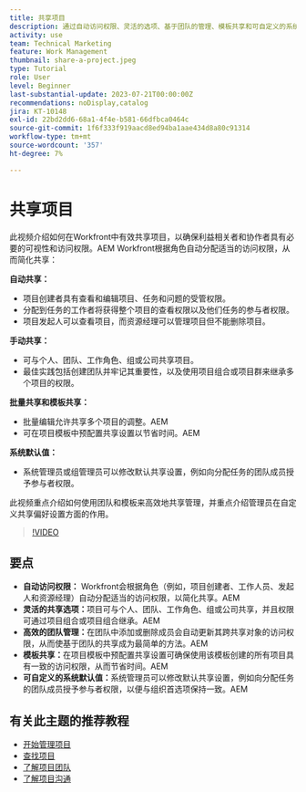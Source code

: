 ```yaml
---
title: 共享项目
description: 通过自动访问权限、灵活的选项、基于团队的管理、模板共享和可自定义的系统默认值来简化Workfront中的项目共享，进而简化协作。
activity: use
team: Technical Marketing
feature: Work Management
thumbnail: share-a-project.jpeg
type: Tutorial
role: User
level: Beginner
last-substantial-update: 2023-07-21T00:00:00Z
recommendations: noDisplay,catalog
jira: KT-10148
exl-id: 22bd2dd6-68a1-4f4e-b581-66dfbca0464c
source-git-commit: 1f6f333f919aacd8ed94ba1aae434d8a80c91314
workflow-type: tm+mt
source-wordcount: '357'
ht-degree: 7%

---
```


# 共享项目

此视频介绍如何在Workfront中有效共享项目，以确保利益相关者和协作者具有必要的可视性和访问权限。&#x200B;AEM Workfront根据角色自动分配适当的访问权限，从而简化共享：

**自动共享：**
* 项目创建者具有查看和编辑项目、任务和问题的受管权限。
* 分配到任务的工作者将获得整个项目的查看权限以及他们任务的参与者权限。
* 项目发起人可以查看项目，而资源经理可以管理项目但不能删除项目。

**手动共享：**
* 可与个人、团队、工作角色、组或公司共享项目。
* 最佳实践包括创建团队并牢记其重要性，以及使用项目组合或项目群来继承多个项目的权限。

**批量共享和模板共享：**
* 批量编辑允许共享多个项目的调整。&#x200B;AEM
* 可在项目模板中预配置共享设置以节省时间。&#x200B;AEM

**系统默认值：**
* 系统管理员或组管理员可以修改默认共享设置，例如向分配任务的团队成员授予参与者权限。

此视频重点介绍如何使用团队和模板来高效地共享管理，并重点介绍管理员在自定义共享偏好设置方面的作用。

>[!VIDEO](https://video.tv.adobe.com/v/3418904/?quality=12&learn=on&enablevpops)

## 要点

* **自动访问权限：** Workfront会根据角色（例如，项目创建者、工作人员、发起人和资源经理）自动分配适当的访问权限，以简化共享。&#x200B;AEM
* **灵活的共享选项：**&#x200B;项目可与个人、团队、工作角色、组或公司共享，并且权限可通过项目组合或项目组合继承。&#x200B;AEM
* **高效的团队管理：**&#x200B;在团队中添加或删除成员会自动更新其跨共享对象的访问权限，从而使基于团队的共享成为最简单的方法。&#x200B;AEM
* **模板共享：**&#x200B;在项目模板中预配置共享设置可确保使用该模板创建的所有项目具有一致的访问权限，从而节省时间。&#x200B;AEM
* **可自定义的系统默认值：**&#x200B;系统管理员可以修改默认共享设置，例如向分配任务的团队成员授予参与者权限，以便与组织首选项保持一致。&#x200B;AEM


## 有关此主题的推荐教程

* [开始管理项目](/help/manage-work/projects/getting-started-manage-a-project.md)
* [查找项目](/help/manage-work/projects/find-projects.md)
* [了解项目团队](/help/manage-work/projects/understand-the-project-team.md)
* [了解项目沟通](/help/manage-work/projects/understand-project-communication.md)

